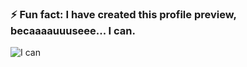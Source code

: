 ### ⚡ Fun fact: I have created this profile preview, becaaaauuuseee... I can.

![I can](ican.gif "I can")
